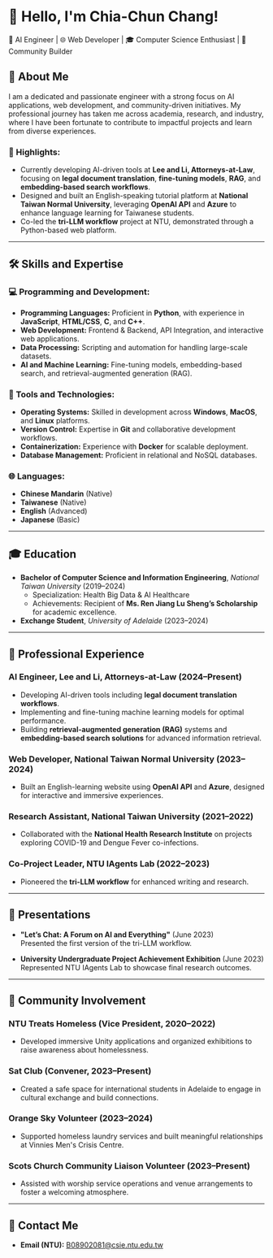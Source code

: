 # 👋 Hello, I'm Chia-Chun Chang!

🌟 AI Engineer | 🌐 Web Developer | 🎓 Computer Science Enthusiast | 🤝 Community Builder

## 🚀 About Me
I am a dedicated and passionate engineer with a strong focus on AI applications, web development, and community-driven initiatives. My professional journey has taken me across academia, research, and industry, where I have been fortunate to contribute to impactful projects and learn from diverse experiences.

### 🎯 Highlights:
- Currently developing AI-driven tools at **Lee and Li, Attorneys-at-Law**, focusing on **legal document translation**, **fine-tuning models**, **RAG**, and **embedding-based search workflows**.
- Designed and built an English-speaking tutorial platform at **National Taiwan Normal University**, leveraging **OpenAI API** and **Azure** to enhance language learning for Taiwanese students.
- Co-led the **tri-LLM workflow** project at NTU, demonstrated through a Python-based web platform.

---

## 🛠️ Skills and Expertise
### 💻 Programming and Development:
- **Programming Languages:** Proficient in **Python**, with experience in **JavaScript**, **HTML/CSS**, **C**, and **C++**.
- **Web Development:** Frontend & Backend, API Integration, and interactive web applications.
- **Data Processing:** Scripting and automation for handling large-scale datasets.
- **AI and Machine Learning:** Fine-tuning models, embedding-based search, and retrieval-augmented generation (RAG).

### 🔧 Tools and Technologies:
- **Operating Systems:** Skilled in development across **Windows**, **MacOS**, and **Linux** platforms.
- **Version Control:** Expertise in **Git** and collaborative development workflows.
- **Containerization:** Experience with **Docker** for scalable deployment.
- **Database Management:** Proficient in relational and NoSQL databases.

### 🌐 Languages:
- **Chinese Mandarin** (Native)
- **Taiwanese** (Native)
- **English** (Advanced)
- **Japanese** (Basic)

---

## 🎓 Education
- **Bachelor of Computer Science and Information Engineering**, *National Taiwan University* (2019–2024)
  - Specialization: Health Big Data & AI Healthcare
  - Achievements: Recipient of **Ms. Ren Jiang Lu Sheng’s Scholarship** for academic excellence.
- **Exchange Student**, *University of Adelaide* (2023–2024)

---

## 💼 Professional Experience
### AI Engineer, Lee and Li, Attorneys-at-Law (2024–Present)
- Developing AI-driven tools including **legal document translation workflows**.
- Implementing and fine-tuning machine learning models for optimal performance.
- Building **retrieval-augmented generation (RAG)** systems and **embedding-based search solutions** for advanced information retrieval.

### Web Developer, National Taiwan Normal University (2023–2024)
- Built an English-learning website using **OpenAI API** and **Azure**, designed for interactive and immersive experiences.

### Research Assistant, National Taiwan University (2021–2022)
- Collaborated with the **National Health Research Institute** on projects exploring COVID-19 and Dengue Fever co-infections.

### Co-Project Leader, NTU IAgents Lab (2022–2023)
- Pioneered the **tri-LLM workflow** for enhanced writing and research.

---

## 🎤 Presentations
- **"Let’s Chat: A Forum on AI and Everything"** (June 2023)  
  Presented the first version of the tri-LLM workflow.

- **University Undergraduate Project Achievement Exhibition** (June 2023)  
  Represented NTU IAgents Lab to showcase final research outcomes.

---

## 🤝 Community Involvement
### NTU Treats Homeless (Vice President, 2020–2022)
- Developed immersive Unity applications and organized exhibitions to raise awareness about homelessness.

### Sat Club (Convener, 2023–Present)
- Created a safe space for international students in Adelaide to engage in cultural exchange and build connections.

### Orange Sky Volunteer (2023–2024)
- Supported homeless laundry services and built meaningful relationships at Vinnies Men's Crisis Centre.

### Scots Church Community Liaison Volunteer (2023–Present)
- Assisted with worship service operations and venue arrangements to foster a welcoming atmosphere.

---

## 🌟 Contact Me
- **Email (NTU):** B08902081@csie.ntu.edu.tw  

